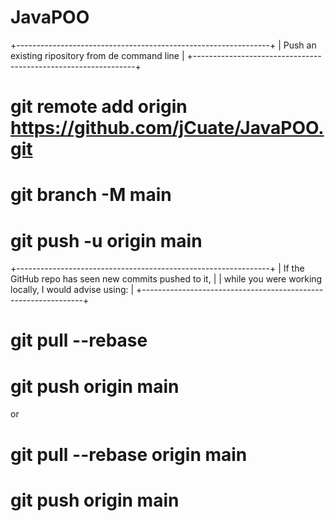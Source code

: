 # JavaPOO
+---------------------------------------------------------------+
|     Push an existing ripository from de command line          |
+---------------------------------------------------------------+

# git remote add origin https://github.com/jCuate/JavaPOO.git
# git branch -M main
# git push -u origin main

+---------------------------------------------------------------+
| If the GitHub repo has seen new commits pushed to it,         |
| while you were working locally, I would advise using:         |
+---------------------------------------------------------------+

# git pull --rebase
# git push origin main
or
# git pull --rebase origin main
# git push origin main


